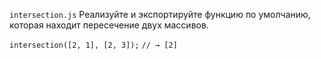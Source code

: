 `intersection.js`
Реализуйте и экспортируйте функцию по умолчанию, которая находит пересечение двух массивов.

`intersection([2, 1], [2, 3]);`
`// → [2]`